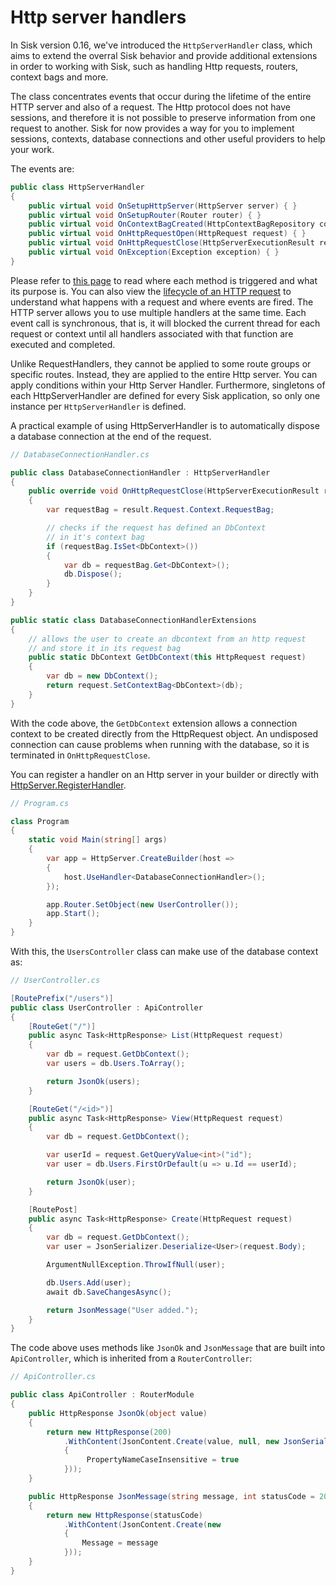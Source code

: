 # Http server handlers

In Sisk version 0.16, we've introduced the `HttpServerHandler` class, which aims to extend the overral Sisk behavior and provide additional extensions in order to working with Sisk, such as handling Http requests, routers, context bags and more.

The class concentrates events that occur during the lifetime of the entire HTTP server and also of a request. The Http protocol does not have sessions, and therefore it is not possible to preserve information from one request to another. Sisk for now provides a way for you to implement sessions, contexts, database connections and other useful providers to help your work.

The events are:

```cs
public class HttpServerHandler
{
    public virtual void OnSetupHttpServer(HttpServer server) { }
    public virtual void OnSetupRouter(Router router) { }
    public virtual void OnContextBagCreated(HttpContextBagRepository contextBag) { }
    public virtual void OnHttpRequestOpen(HttpRequest request) { }
    public virtual void OnHttpRequestClose(HttpServerExecutionResult result) { }
    public virtual void OnException(Exception exception) { }
}
```

Please refer to [this page](/read?q=/contents/spec/Sisk.Core.Http.Handlers.HttpServerHandler.md) to read where each method is triggered and what its purpose is. You can also view the [lifecycle of an HTTP request](/read?q=/contents/docs/advanced/request-lifecycle.md) to understand what happens with a request and where events are fired. The HTTP server allows you to use multiple handlers at the same time. Each event call is synchronous, that is, it will blocked the current thread for each request or context until all handlers associated with that function are executed and completed.

Unlike RequestHandlers, they cannot be applied to some route groups or specific routes. Instead, they are applied to the entire Http server. You can apply conditions within your Http Server Handler. Furthermore, singletons of each HttpServerHandler are defined for every Sisk application, so only one instance per `HttpServerHandler` is defined.

A practical example of using HttpServerHandler is to automatically dispose a database connection at the end of the request.

```cs
// DatabaseConnectionHandler.cs

public class DatabaseConnectionHandler : HttpServerHandler
{
    public override void OnHttpRequestClose(HttpServerExecutionResult result)
    {
        var requestBag = result.Request.Context.RequestBag;

        // checks if the request has defined an DbContext
        // in it's context bag
        if (requestBag.IsSet<DbContext>())
        {
            var db = requestBag.Get<DbContext>();
            db.Dispose();
        }
    }
}

public static class DatabaseConnectionHandlerExtensions
{
    // allows the user to create an dbcontext from an http request
    // and store it in its request bag
    public static DbContext GetDbContext(this HttpRequest request)
    {
        var db = new DbContext();
        return request.SetContextBag<DbContext>(db);
    }
}
```

With the code above, the `GetDbContext` extension allows a connection context to be created directly from the HttpRequest object. An undisposed connection can cause problems when running with the database, so it is terminated in `OnHttpRequestClose`.

You can register a handler on an Http server in your builder or directly with [HttpServer.RegisterHandler](/read?q=/contents/spec/Sisk.Core.Http.HttpServer.RegisterHandler().md).

```cs
// Program.cs

class Program
{
    static void Main(string[] args)
    {
        var app = HttpServer.CreateBuilder(host =>
        {
            host.UseHandler<DatabaseConnectionHandler>();
        });

        app.Router.SetObject(new UserController());
        app.Start();
    }
}
```

With this, the `UsersController` class can make use of the database context as:

```cs
// UserController.cs

[RoutePrefix("/users")]
public class UserController : ApiController
{
    [RouteGet("/")]
    public async Task<HttpResponse> List(HttpRequest request)
    {
        var db = request.GetDbContext();
        var users = db.Users.ToArray();

        return JsonOk(users);
    }

    [RouteGet("/<id>")]
    public async Task<HttpResponse> View(HttpRequest request)
    {
        var db = request.GetDbContext();

        var userId = request.GetQueryValue<int>("id");
        var user = db.Users.FirstOrDefault(u => u.Id == userId);

        return JsonOk(user);
    }

    [RoutePost]
    public async Task<HttpResponse> Create(HttpRequest request)
    {
        var db = request.GetDbContext();
        var user = JsonSerializer.Deserialize<User>(request.Body);

        ArgumentNullException.ThrowIfNull(user);

        db.Users.Add(user);
        await db.SaveChangesAsync();

        return JsonMessage("User added.");
    }
}
```

The code above uses methods like `JsonOk` and `JsonMessage` that are built into `ApiController`, which is inherited from a `RouterController`:

```cs
// ApiController.cs

public class ApiController : RouterModule
{
    public HttpResponse JsonOk(object value)
    {
        return new HttpResponse(200)
            .WithContent(JsonContent.Create(value, null, new JsonSerializerOptions()
            {
                 PropertyNameCaseInsensitive = true
            }));
    }

    public HttpResponse JsonMessage(string message, int statusCode = 200)
    {
        return new HttpResponse(statusCode)
            .WithContent(JsonContent.Create(new
            {
                Message = message
            }));
    }
}
```